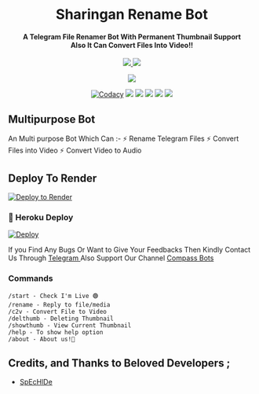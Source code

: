 
<h1 align="center"><b>Sharingan Rename Bot</b></h1>

<h4 align="center">A Telegram File Renamer Bot With Permanent Thumbnail Support <br> Also It Can Convert Files Into Video!!</h4>

<p align='center'>
  <a href="https://www.python.org/" alt="made-with-python"> <img src="https://img.shields.io/badge/Made%20with-Python-fb3640.svg?style=flat-square&logo=python&logoColor=fb3640&color=fb3640" /> </a>
  <a href="https://github.com/dakshkohli23/Sharingan-Rename-Bot/" alt="Maintenance"> <img src="https://img.shields.io/badge/Maintained%3F-Yes-green.svg?style=flat-square&logo=serverless&logoColor=fb3640&color=fb3640" /> </a>
</p>

<p align="center"><a href="https://github.com/dakshkohli23/Sharingan-Rename-Bot"><img src="https://files.softicons.com/download/culture-icons/sharingan-icons-1.5-by-harenome-razanajato/png/256x256/kakashi.png"></a></p>

<p align="center">
    <a href="https://github.com/dakshkohli23/Sharingan-Rename-Bot"> <img src="https://img.shields.io/codacy/grade/4e490514fa374fea87763a055b7ac6fb?color=fb3640&logo=codacy&logoColor=fb3640&style=for-the-badge" alt="Codacy" /></a>
    <a href="https://github.com/dakshkohli23/Sharingan-Rename-Bot"> <img src="https://img.shields.io/github/repo-size/dakshkohli23/Sharingan-Rename-Bot?color=fb3640&logo=github&logoColor=fb3640&style=for-the-badge" /></a>
    <a href="https://github.com/dakshkohli23/Sharingan-Rename-Bot/commits"> <img src="https://img.shields.io/github/last-commit/dakshkohli23/Sharingan-Rename-Bot?color=fb3640&logo=github&logoColor=fb3640&style=for-the-badge" /></a>
    <a href="https://github.com/dakshkohli23/Sharingan-Rename-Bot/issues"> <img src="https://img.shields.io/github/issues/dakshkohli23/Sharingan-Rename-Bot?color=fb3640&logo=github&logoColor=fb3640&style=for-the-badge" /></a>
    <a href="https://github.com/dakshkohli23/Sharingan-Rename-Bot/network/members"> <img src="https://img.shields.io/github/forks/dakshkohli23/Sharingan-Rename-Bot?color=fb3640&logo=github&logoColor=fb3640&style=for-the-badge" /></a>  
    <a href="https://pypi.org/project/Telethon/"> <img src="https://img.shields.io/pypi/v/telethon?color=fb3640&label=telethon&logo=python&logoColor=fb3640&style=for-the-badge" /></a>
</p>

## Multipurpose Bot 

An Multi purpose Bot Which Can :-
⚡ Rename Telegram Files 
⚡ Convert Files into Video 
⚡ Convert Video to Audio

## Deploy To Render 

[![Deploy to Render](https://render.com/images/deploy-to-render-button.svg)](https://render.com/deploy?repo=https://github.com/dakshkohli23/Sharingan-Rename-Bot)

### 🚀 Heroku Deploy

[![Deploy](https://www.herokucdn.com/deploy/button.svg)](https://heroku.com/deploy?template=https://github.com/arn4vz/Sharingan-Rename-Bot)

If you Find Any Bugs Or Want to Give Your Feedbacks Then Kindly Contact Us Through [Telegram ](https://telegram.dog/Dlaize) 
Also Support Our Channel [Compass Bots](https://telegram.dog/compass_botz) 

### Commands
```
/start - Check I'm Live 🟢
/rename - Reply to file/media
/c2v - Convert File to Video
/delthumb - Deleting Thumbnail
/showthumb - View Current Thumbnail
/help - To show help option
/about - About us!🧿
```

## Credits, and Thanks to Beloved Developers ;

* [SpEcHlDe](https://telegram.dog/SpEcHlDe)
